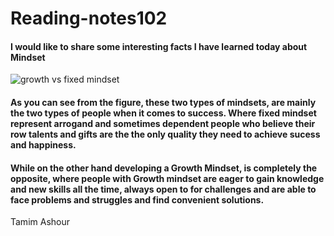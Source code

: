 # Reading-notes102
#### I would like to share some interesting facts I have learned today about Mindset
![growth vs fixed mindset](https://i.pinimg.com/originals/60/fc/0c/60fc0c1033aaa99fd4fbca9bccb723f1.png)
#### As you can see from the figure, these two types of mindsets, are mainly the two types of people when it comes to success. Where fixed mindset represent arrogand and sometimes dependent people who believe their row talents and gifts are the the only quality they need to achieve sucess and happiness.

#### While on the other hand developing a Growth Mindset, is completely the opposite, where people with Growth mindset are eager to gain knowledge and new skills all the time, always open to for challenges and are able to face problems and struggles and find convenient solutions.

Tamim Ashour

